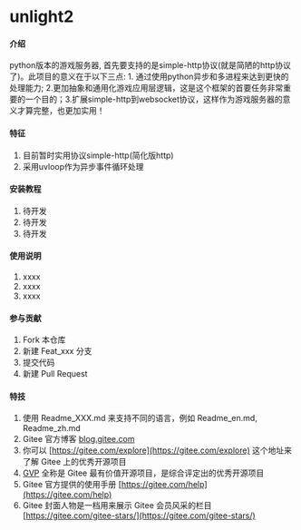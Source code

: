 # unlight2

#### 介绍
python版本的游戏服务器, 首先要支持的是simple-http协议(就是简陋的http协议了)。此项目的意义在于以下三点: 1. 通过使用python异步和多进程来达到更快的处理能力; 2.更加抽象和通用化游戏应用层逻辑，这是这个框架的首要任务非常重要的一个目的；3.扩展simple-http到websocket协议，这样作为游戏服务器的意义才算完整，也更加实用！

#### 特征
1. 目前暂时实用协议simple-http(简化版http)
2. 采用uvloop作为异步事件循环处理


#### 安装教程

1.  待开发
2.  待开发
3.	待开发

#### 使用说明

1.  xxxx
2.  xxxx
3.  xxxx

#### 参与贡献

1.  Fork 本仓库
2.  新建 Feat_xxx 分支
3.  提交代码
4.  新建 Pull Request


#### 特技

1.  使用 Readme\_XXX.md 来支持不同的语言，例如 Readme\_en.md, Readme\_zh.md
2.  Gitee 官方博客 [blog.gitee.com](https://blog.gitee.com)
3.  你可以 [https://gitee.com/explore](https://gitee.com/explore) 这个地址来了解 Gitee 上的优秀开源项目
4.  [GVP](https://gitee.com/gvp) 全称是 Gitee 最有价值开源项目，是综合评定出的优秀开源项目
5.  Gitee 官方提供的使用手册 [https://gitee.com/help](https://gitee.com/help)
6.  Gitee 封面人物是一档用来展示 Gitee 会员风采的栏目 [https://gitee.com/gitee-stars/](https://gitee.com/gitee-stars/)
